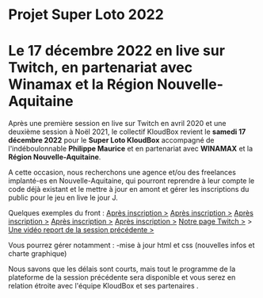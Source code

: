 ﻿# Projet Super Loto 2022
# Le 17 décembre 2022 en live sur Twitch, en partenariat avec Winamax et la Région Nouvelle-Aquitaine

Après une première session en live sur Twitch en avril 2020 et une deuxième session à Noël 2021, le collectif KloudBox revient le <b>samedi 17 décembre 2022</b> pour le <b>Super Loto KloudBox</b> accompagné de l'indéboulonnable <b>Philippe Maurice</b> et en partenariat avec <b>WINAMAX</b> et la <b>Région Nouvelle-Aquitaine</b>. 

A cette occasion, nous recherchons une agence et/ou des freelances implanté-es en Nouvelle-Aquitaine, qui pourront reprendre
à leur compte le code déjà existant et le mettre à jour en amont et gérer les inscriptions du public pour le jeu en live le jour J.  

Quelques exemples du front :
<a href="https://thebigjouls.github.io/projet-super-loto/" target="_blank">Après inscription ></a>
<a href="https://thebigjouls.github.io/projet-super-loto/" target="_blank">Après inscription ></a>
<a href="https://thebigjouls.github.io/projet-super-loto/" target="_blank">Après inscription ></a>
<a href="https://thebigjouls.github.io/projet-super-loto/" target="_blank">Après inscription ></a>
<a href="https://thebigjouls.github.io/projet-super-loto/" target="_blank">Après inscription ></a>
<a href="https://www.twitch.tv/videos/1247843707" target="_blank">Notre page Twitch ></a> > 
<a href="https://youtu.be/d6_OqkxNk3g" target="_blank">Une vidéo report de la session précédente ></a> 

Vous pourrez gérer notamment : 
-mise à jour html et css (nouvelles infos et charte graphique)

Nous savons que les délais sont courts, mais tout le programme de la plateforme de la session précédente sera disponible et vous serez en relation étroite avec l'équipe KloudBox et ses partenaires
.
